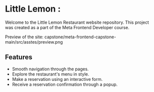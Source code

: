 # Little Lemon :

Welcome to the Little Lemon Restaurant website repository. This project was created as a part of the Meta Frontend Developer course.

Preview of the site: capstone/meta-frontend-capstone-main/src/asstes/preview.png


## Features

- Smooth navigation through the pages.
- Explore the restaurant's menu in style.
- Make a reservation using an interactive form.
- Receive a reservation confirmation through a popup.
